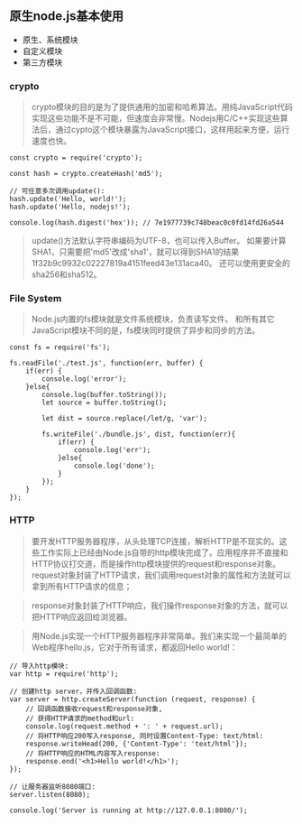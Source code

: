 ## 原生node.js基本使用
- 原生、系统模块
- 自定义模块
- 第三方模块

### crypto

> crypto模块的目的是为了提供通用的加密和哈希算法。用纯JavaScript代码实现这些功能不是不可能，但速度会非常慢。Nodejs用C/C++实现这些算法后，通过cypto这个模块暴露为JavaScript接口，这样用起来方便，运行速度也快。

```
const crypto = require('crypto');

const hash = crypto.createHash('md5');

// 可任意多次调用update():
hash.update('Hello, world!');
hash.update('Hello, nodejs!');

console.log(hash.digest('hex')); // 7e1977739c748beac0c0fd14fd26a544
```

> update()方法默认字符串编码为UTF-8，也可以传入Buffer。
如果要计算SHA1，只需要把'md5'改成'sha1'，就可以得到SHA1的结果1f32b9c9932c02227819a4151feed43e131aca40。
还可以使用更安全的sha256和sha512。

### File System
>Node.js内置的fs模块就是文件系统模块，负责读写文件。
和所有其它JavaScript模块不同的是，fs模块同时提供了异步和同步的方法。

```
const fs = require('fs');

fs.readFile('./test.js', function(err, buffer) {
    if(err) {
        console.log('error');
    }else{
        console.log(buffer.toString());
        let source = buffer.toString();

        let dist = source.replace(/let/g, 'var');

        fs.writeFile('./bundle.js', dist, function(err){
            if(err) {
                console.log('err');
            }else{
                console.log('done');
            }
        });
    }
});
```

### HTTP

>要开发HTTP服务器程序，从头处理TCP连接，解析HTTP是不现实的。这些工作实际上已经由Node.js自带的http模块完成了。应用程序并不直接和HTTP协议打交道，而是操作http模块提供的request和response对象。
request对象封装了HTTP请求，我们调用request对象的属性和方法就可以拿到所有HTTP请求的信息；


>response对象封装了HTTP响应，我们操作response对象的方法，就可以把HTTP响应返回给浏览器。

>用Node.js实现一个HTTP服务器程序非常简单。我们来实现一个最简单的Web程序hello.js，它对于所有请求，都返回Hello world!：

```
// 导入http模块:
var http = require('http');

// 创建http server，并传入回调函数:
var server = http.createServer(function (request, response) {
    // 回调函数接收request和response对象,
    // 获得HTTP请求的method和url:
    console.log(request.method + ': ' + request.url);
    // 将HTTP响应200写入response, 同时设置Content-Type: text/html:
    response.writeHead(200, {'Content-Type': 'text/html'});
    // 将HTTP响应的HTML内容写入response:
    response.end('<h1>Hello world!</h1>');
});

// 让服务器监听8080端口:
server.listen(8080);

console.log('Server is running at http://127.0.0.1:8080/');
```


